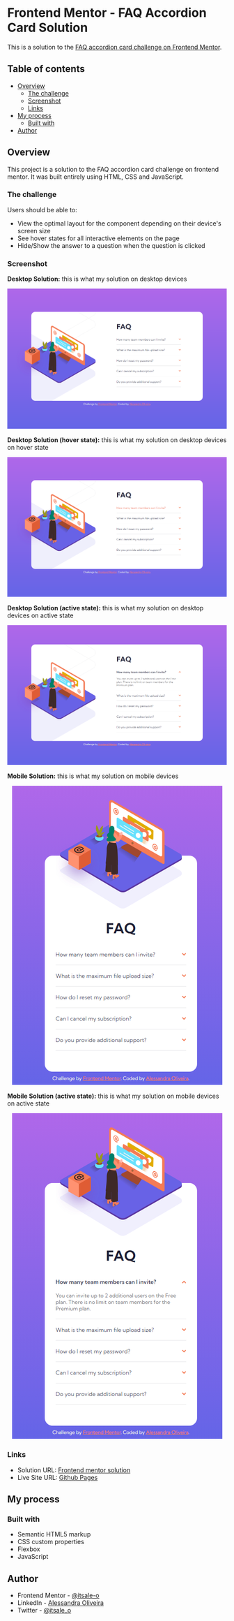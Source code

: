 # Frontend Mentor - FAQ Accordion Card Solution

This is a solution to the [FAQ accordion card challenge on Frontend Mentor](https://www.frontendmentor.io/challenges/faq-accordion-card-XlyjD0Oam).

## Table of contents

- [Overview](#overview)
  - [The challenge](#the-challenge)
  - [Screenshot](#screenshot)
  - [Links](#links)
- [My process](#my-process)
  - [Built with](#built-with)
- [Author](#author)
  
## Overview

This project is a solution to the FAQ accordion card challenge on frontend mentor. It was built entirely using HTML, CSS and JavaScript.

### The challenge

Users should be able to:

- View the optimal layout for the component depending on their device's screen size
- See hover states for all interactive elements on the page
- Hide/Show the answer to a question when the question is clicked

### Screenshot

**Desktop Solution:** this is what my solution on desktop devices

<div align="center">

![](images/solution-desktop.png)

</div>

**Desktop Solution (hover state):** this is what my solution on desktop devices on hover state

<div align="center">

![](images/solution-desktop-hover.png)

</div>

**Desktop Solution (active state):** this is what my solution on desktop devices on active state

<div align="center">

![](images/solution-desktop-active.png)

</div>

**Mobile Solution:** this is what my solution on mobile devices

<div align="center">

![](images/solution-mobile.png)

</div>

**Mobile Solution (active state):** this is what my solution on mobile devices on active state

<div align="center">

![](images/solution-mobile-active.png)

</div>

### Links

- Solution URL: [Frontend mentor solution](https://www.frontendmentor.io/solutions/faq-accordion-card-solution-_rmFxDNHVR)
- Live Site URL: [Github Pages](https://itsale-o.github.io/faq-accordion-card/)

## My process

### Built with

- Semantic HTML5 markup
- CSS custom properties
- Flexbox
- JavaScript

## Author

- Frontend Mentor - [@itsale-o](https://www.frontendmentor.io/profile/itsale-o)
- LinkedIn - [Alessandra Oliveira](https://www.linkedin.com/in/alessandra-santos-oliveira/)
- Twitter - [@itsale_o](https://www.twitter.com/itsale_o)
